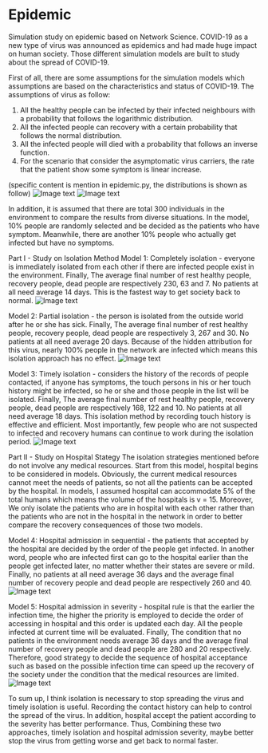 # Epidemic
Simulation study on epidemic  based on Network Science. 
COVID-19 as a new type of virus was announced as epidemics and had made huge impact on human society. Those different simulation models
are built to study about the spread of COVID-19.

First of all, there are some assumptions for the simulation models which assumptions are based on the characteristics and status of COVID-19. 
The assumptions of virus as follow:
1. All the healthy people can be infected by their infected neighbours with a probability that follows the logarithmic distribution.
2. All the infected people can recovery with a certain probability that follows the normal distribution.
3. All the infected people will died with a probability that follows an inverse function.
4. For the scenario that consider the asymptomatic virus carriers, the rate that the patient show some symptom is linear increase.

(specific content is mention in epidemic.py, the distributions is shown as follow)
![Image text](https://github.com/mqyang91/Epidemic/blob/master/IMG-folder/assumptions.jpg)
![Image text](https://github.com/mqyang91/Epidemic/blob/master/IMG-folder/infenction.jpg)

In addition, it is assumed that there are total 300 individuals in the environment to compare the results from diverse situations. In the model, 10% people are randomly selected and be decided as the patients who have symptom. Meanwhile, there are another 10% people who actually get infected but have no symptoms.


Part I - Study on Isolation Method
Model 1:
Completely isolation - everyone is immediately isolated from each other if there are infected people exist in the environment.
Finally, The average final number of rest healthy people, recovery people, dead people are respectively 230, 63 and 7. No patients at all need average 14 days. This is the fastest way to get society back to normal.
![Image text](https://github.com/mqyang91/Epidemic/blob/master/IMG-folder/model1.jpg)

Model 2:
Partial isolation - the person is isolated from the outside world after he or she has sick.
Finally, The average final number of rest healthy people, recovery people, dead people are respectively 3, 267 and 30. No patients at all need average 20 days. Because of the hidden attribution for this virus, nearly 100% people in the network are infected which means this isolation approach has no effect.
![Image text](https://github.com/mqyang91/Epidemic/blob/master/IMG-folder/model2.jpg)

Model 3:
Timely isolation - considers the history of the records of people contacted, if anyone has symptoms, the touch persons in his or her touch history might be infected, so he or she and those people in the list will be isolated.
Finally, The average final number of rest healthy people, recovery people, dead people are respectively 168, 122 and 10. No patients at
all need average 18 days. This isolation method by recording touch history is effective and efficient. Most importantly, few people who are not suspected to infected and recovery humans can continue to work during the isolation period.
![Image text](https://github.com/mqyang91/Epidemic/blob/master/IMG-folder/model3.jpg)


Part II - Study on Hospital Stategy
The isolation strategies mentioned before do not involve any medical resources. Start from this model, hospital begins to be considered in models. Obviously, the current medical resources cannot meet the needs of patients, so not all the patients can be accepted by the hospital. In models, I assumed hospital can accommodate 5% of the total humans which means the volume of the hospitals is v = 15. Moreover, We only isolate the patients who are in hospital with each other rather than the patients who are not in the hospital in the network in order to better compare the recovery consequences of those two models.

Model 4:
Hospital admission in sequential - the patients that accepted by the hospital are decided by the order of the people get infected. In another word, people who are infected first can go to the hospital earlier than the people get infected later, no matter whether their states are severe or mild.
Finally, no patients at all need average 36 days and the average final number of recovery people and dead people are respectively 260 and 40.
![Image text](https://github.com/mqyang91/Epidemic/blob/master/IMG-folder/model4.jpg)

Model 5:
Hospital admission in severity - hospital rule is that the earlier the infection time, the higher the priority is employed to decide the order of accessing in hospital and this order is updated each day. All the people infected at current time will be evaluated.
Finally, The condition that no patients in the environment needs average 36 days and the average final number of recovery people and dead people are 280 and 20 respectively. Therefore, good strategy to decide the sequence of hospital acceptance such as based on the possible infection time can speed up the recovery of the society under the condition that the medical resources are limited.
![Image text](https://github.com/mqyang91/Epidemic/blob/master/IMG-folder/model5.jpg)

To sum up, I think isolation is necessary to stop spreading the virus and timely isolation is useful. Recording the contact history can help to control the spread of the virus. In addition, hospital accept the patient according to the severity has better performance. Thus, Combining these two approaches, timely isolation and hospital admission severity, maybe better stop the virus from getting worse and get back to normal faster.
